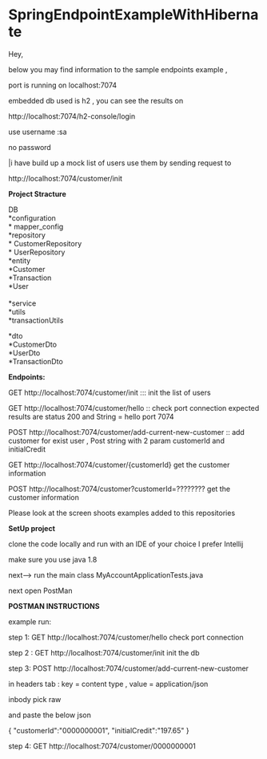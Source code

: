# SpringEndpointExampleWithHibernate


Hey,

below you may find information to the sample endpoints example , 

port is running on localhost:7074

embedded db used is h2 , you can see the results on 

http://localhost:7074/h2-console/login

use username :sa

no password 

|i have build up a mock list of users use them by sending request to 

http://localhost:7074/customer/init


<b>Project Stracture</b> 

DB<br>
  *configuration <br>
         * mapper_config<br>
  *repository<br>
         * CustomerRepository<br>
         * UserRepository<br>
  *entity<br>
        *Customer<br>
        *Transaction<br>
        *User<br>
        <br>
  *service<br>
        *utils<br>
            *transactionUtils<br>

  *dto<br>
        *CustomerDto<br>
        *UserDto<br>
        *TransactionDto<br>
        
        
        
        
 <b>Endpoints:</b>
 
 GET http://localhost:7074/customer/init ::: init the list of users 
 
 GET http://localhost:7074/customer/hello :: check port connection expected results are status 200 and String = hello port 7074 
 
 POST http://localhost:7074/customer/add-current-new-customer :: add customer for exist user , Post string with 2 param customerId and initialCredit
 
 GET http://localhost:7074/customer/{customerId} get the customer information 
  
 POST http://localhost:7074/customer?customerId=???????? get the customer information  
 
 Please look at the screen shoots examples added to this repositories 
 
 
  
 
 <b>SetUp project </b>
 
 clone the code locally and run with an IDE of your choice I prefer Intellij 
 
 make sure you use java 1.8 
 
 next--> run the main class MyAccountApplicationTests.java 
 
 next open PostMan
 

<b>POSTMAN INSTRUCTIONS</b>

example run:  

step 1: GET http://localhost:7074/customer/hello check port connection 

step 2 :  GET http://localhost:7074/customer/init init the db

step 3:  POST http://localhost:7074/customer/add-current-new-customer 

in headers tab : key = content type , value = application/json 

inbody pick raw 

and paste the below json 

{
"customerId":"0000000001",
"initialCredit":"197.65"
}

step 4: GET http://localhost:7074/customer/0000000001


